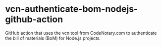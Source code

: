 # vcn-authenticate-bom-nodejs-github-action
GitHub action that uses the vcn tool from CodeNotary.com to authenticate the bill of materials (BoM) for Node.js projects.
